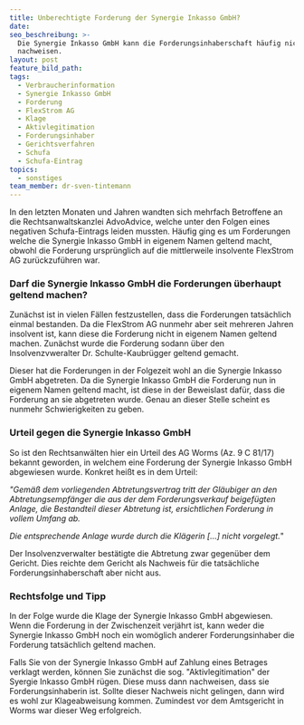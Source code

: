 ```yaml
---
title: Unberechtigte Forderung der Synergie Inkasso GmbH?
date:
seo_beschreibung: >-
  Die Synergie Inkasso GmbH kann die Forderungsinhaberschaft häufig nicht
  nachweisen.
layout: post
feature_bild_path:
tags:
  - Verbraucherinformation
  - Synergie Inkasso GmbH
  - Forderung
  - FlexStrom AG
  - Klage
  - Aktivlegitimation
  - Forderungsinhaber
  - Gerichtsverfahren
  - Schufa
  - Schufa-Eintrag
topics:
  - sonstiges
team_member: dr-sven-tintemann
---
```



In den letzten Monaten und Jahren wandten sich mehrfach Betroffene an die Rechtsanwaltskanzlei AdvoAdvice, welche unter den Folgen eines negativen Schufa-Eintrags leiden mussten. H&auml;ufig ging es um Forderungen welche die Synergie Inkasso GmbH in eigenem Namen geltend macht, obwohl die Forderung urspr&uuml;nglich auf die mittlerweile insolvente FlexStrom AG zur&uuml;ckzuf&uuml;hren war.

### Darf die Synergie Inkasso GmbH die Forderungen &uuml;berhaupt geltend machen?

Zun&auml;chst ist in vielen F&auml;llen festzustellen, dass die Forderungen tats&auml;chlich einmal bestanden. Da die FlexStrom AG nunmehr aber seit mehreren Jahren insolvent ist, kann diese die Forderung nicht in eigenem Namen geltend machen. Zun&auml;chst wurde die Forderung sodann &uuml;ber den Insolvenzvweralter Dr. Schulte-Kaubr&uuml;gger geltend gemacht.

Dieser hat die Forderungen in der Folgezeit wohl an die Synergie Inkasso GmbH abgetreten. Da die Synergie Inkasso GmbH die Forderung nun in eigenem Namen geltend macht, ist diese in der Beweislast daf&uuml;r, dass die Forderung an sie abgetreten wurde. Genau an dieser Stelle scheint es nunmehr Schwierigkeiten zu geben.

### **Urteil gegen die Synergie Inkasso GmbH**

So ist den Rechtsanw&auml;lten hier ein Urteil des AG Worms (Az. 9 C 81/17) bekannt geworden, in welchem eine Forderung der Synergie Inkasso GmbH abgewiesen wurde. Konkret hei&szlig;t es in dem Urteil:

*"Gem&auml;&szlig; dem vorliegenden Abtretungsvertrag tritt der Gl&auml;ubiger an den Abtretungsempf&auml;nger die aus der dem Forderungsverkauf beigef&uuml;gten Anlage, die Bestandteil dieser Abtretung ist, ersichtlichen Forderung in vollem Umfang ab.*

*Die entsprechende Anlage wurde durch die Kl&auml;gerin [...] nicht vorgelegt.*"

Der Insolvenzverwalter best&auml;tigte die Abtretung zwar gegen&uuml;ber dem Gericht. Dies reichte dem Gericht als Nachweis f&uuml;r die tats&auml;chliche Forderungsinhaberschaft aber nicht aus.

### **Rechtsfolge und Tipp**

In der Folge wurde die Klage der Synergie Inkasso GmbH abgewiesen. Wenn die Forderung in der Zwischenzeit verj&auml;hrt ist, kann weder die Synergie Inkasso GmbH noch ein wom&ouml;glich anderer Forderungsinhaber die Forderung tats&auml;chlich geltend machen.

Falls Sie von der Synergie Inkasso GmbH auf Zahlung eines Betrages verklagt werden, k&ouml;nnen Sie zun&auml;chst die sog. "Aktivlegitimation" der Syergie Inkasso GmbH r&uuml;gen. Diese muss dann nachweisen, dass sie Forderungsinhaberin ist. Sollte dieser Nachweis nicht gelingen, dann wird es wohl zur Klageabweisung kommen. Zumindest vor dem Amtsgericht in Worms war dieser Weg erfolgreich.